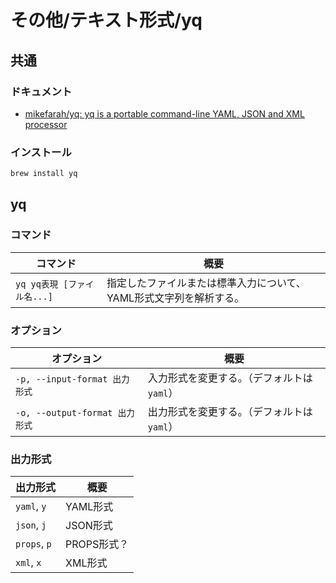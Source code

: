 # その他/テキスト形式/yq

## 共通

### ドキュメント

- [mikefarah/yq: yq is a portable command-line YAML, JSON and XML processor](https://github.com/mikefarah/yq)

### インストール

```bash
brew install yq
```

## yq

### コマンド

| コマンド                    | 概要                                                         |
| --------------------------- | ------------------------------------------------------------ |
| `yq yq表現 [ファイル名...]` | 指定したファイルまたは標準入力について、YAML形式文字列を解析する。 |

### オプション

| オプション                     | 概要                                       |
| ------------------------------ | ------------------------------------------ |
| `-p, --input-format 出力形式`  | 入力形式を変更する。（デフォルトは`yaml`） |
| `-o, --output-format 出力形式` | 出力形式を変更する。（デフォルトは`yaml`） |

### 出力形式

| 出力形式     | 概要        |
| ------------ | ----------- |
| `yaml`, `y`  | YAML形式    |
| `json`, `j`  | JSON形式    |
| `props`, `p` | PROPS形式？ |
| `xml`, `x`   | XML形式     |
